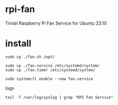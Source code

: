 # rpi-fan
Trivial Raspberry Pi Fan Service for Ubuntu 23.10

# install
```
sudo cp ./fan.sh /opt/

sudo cp ./fan.service /etc/systemd/system/
sudo cp ./fan.timer /etc/systemd/system/

sudo systemctl enable --now fan.service
```

logs 
```
tail -f /var/log/syslog | grep "RPI Fan Service"
```
